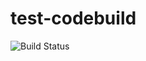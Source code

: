 # test-codebuild

![Build Status](https://codebuild.us-east-1.amazonaws.com/badges?uuid=eyJlbmNyeXB0ZWREYXRhIjoidTkvQSs3dmZpQ2Z6VGhkbzZ3OTF4ZHVtdDJFbjViVjUrYmE5N1UyOVNPanN6Umo1bWNyajc0MnhrNUlmOHIxWEZ0MFNQeVZQWlI0c0J2REhDOUttYUtFPSIsIml2UGFyYW1ldGVyU3BlYyI6Ijh1UHN4ZjdEZDRQTEZUbDAiLCJtYXRlcmlhbFNldFNlcmlhbCI6MX0%3D&branch=master)
